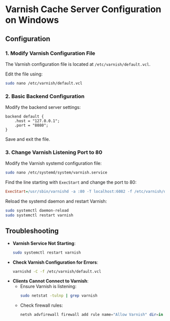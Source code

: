 # Varnish Cache Server Configuration on Windows

## **Configuration**

### **1. Modify Varnish Configuration File**
The Varnish configuration file is located at `/etc/varnish/default.vcl`.

Edit the file using:
```bash
sudo nano /etc/varnish/default.vcl
```

### **2. Basic Backend Configuration**
Modify the backend server settings:
```vcl
backend default {
    .host = "127.0.0.1";
    .port = "8080";
}
```
Save and exit the file.

### **3. Change Varnish Listening Port to 80**
Modify the Varnish systemd configuration file:
```bash
sudo nano /etc/systemd/system/varnish.service
```
Find the line starting with `ExecStart` and change the port to 80:
```ini
ExecStart=/usr/sbin/varnishd -a :80 -T localhost:6082 -f /etc/varnish/default.vcl -s malloc,256m
```
Reload the systemd daemon and restart Varnish:
```bash
sudo systemctl daemon-reload
sudo systemctl restart varnish
```

## **Troubleshooting**

- **Varnish Service Not Starting**:
  ```bash
  sudo systemctl restart varnish
  ```
- **Check Varnish Configuration for Errors**:
  ```bash
  varnishd -C -f /etc/varnish/default.vcl
  ```
- **Clients Cannot Connect to Varnish**:
  - Ensure Varnish is listening:
    ```bash
    sudo netstat -tulnp | grep varnish
    ```
  - Check firewall rules:
    ```powershell
    netsh advfirewall firewall add rule name="Allow Varnish" dir=in action=allow protocol=TCP localport=80
    ```